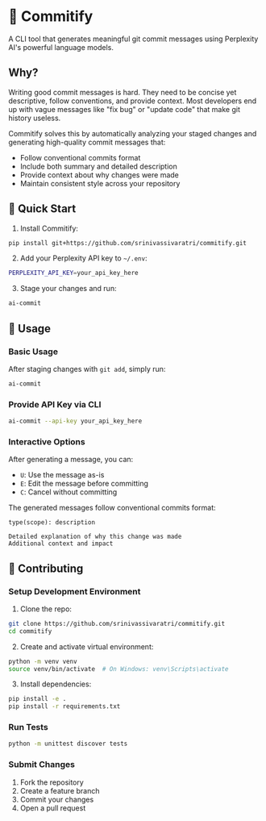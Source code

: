 # 🤖 Commitify

A CLI tool that generates meaningful git commit messages using Perplexity AI's powerful language models.

## Why?

Writing good commit messages is hard. They need to be concise yet descriptive, follow conventions, and provide context. Most developers end up with vague messages like "fix bug" or "update code" that make git history useless.

Commitify solves this by automatically analyzing your staged changes and generating high-quality commit messages that:
- Follow conventional commits format
- Include both summary and detailed description
- Provide context about why changes were made
- Maintain consistent style across your repository

## 🚀 Quick Start

1. Install Commitify:
```bash
pip install git+https://github.com/srinivassivaratri/commitify.git
```

2. Add your Perplexity API key to `~/.env`:
```bash
PERPLEXITY_API_KEY=your_api_key_here
```

3. Stage your changes and run:
```bash
ai-commit
```

## 📖 Usage

### Basic Usage
After staging changes with `git add`, simply run:
```bash
ai-commit
```

### Provide API Key via CLI
```bash
ai-commit --api-key your_api_key_here
```

### Interactive Options
After generating a message, you can:
- `U`: Use the message as-is
- `E`: Edit the message before committing
- `C`: Cancel without committing

The generated messages follow conventional commits format:
```
type(scope): description

Detailed explanation of why this change was made
Additional context and impact
```

## 🤝 Contributing

### Setup Development Environment

1. Clone the repo:
```bash
git clone https://github.com/srinivassivaratri/commitify.git
cd commitify
```

2. Create and activate virtual environment:
```bash
python -m venv venv
source venv/bin/activate  # On Windows: venv\Scripts\activate
```

3. Install dependencies:
```bash
pip install -e .
pip install -r requirements.txt
```

### Run Tests
```bash
python -m unittest discover tests
```

### Submit Changes
1. Fork the repository
2. Create a feature branch
3. Commit your changes
4. Open a pull request


